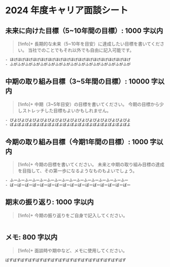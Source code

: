 # 2024 年度キャリア面談シート

## 未来に向けた目標（5~10年間の目標）: 1000 字以内

> [!info]+
> 長期的な未来（5~10年を目安）に達成したい目標を書いてください。 当社でのことでもそれ以外でも自由に記入可能です。

```txt
- ほげほげほげほげほげほげほげほげほげほげほげほげほげほげほげほげ
- ふがふがふがふがふがふがふがふがふがふがふがふがふがふがふがふが
```

## 中期の取り組み目標（3~5年間の目標）: 10000 字以内

> [!info]+
> 中期（3~5年目安）の目標を書いてください。 今期の目標から少しストレッチした目標もよいかもしれません。

```txt
- ぴよぴよぴよぴよぴよぴよぴよぴよぴよぴよぴよぴよぴよぴよぴよぴよ
- ぽよぽよぽよぽよぽよぽよぽよぽよぽよぽよぽよぽよぽよぽよぽよぽよ
```

## 今期の取り組み目標（今期1年間の目標）: 1000 字以内

> [!info]+
> 今期の目標を書いてください。 未来と中期の取り組み目標の達成を目指して、その第一歩になるようなものもよいでしょう。

```txt
- ふーふーふーふーふーふーふーふーふーふーふーふーふーふーふーふー
- ばーばーばーばーばーばーばーばーばーばーばーばーばーばーばーばー
```

## 期末の振り返り: 1000 字以内

> [!info]+
> 今期の振り返りをご自身で記入してください。

```txt

```

## メモ: 800 字以内

> [!info]+
> 面談時や期中など、メモに使用してください。

```txt
ばずばずばずばずばずばずばずばずばずばずばずばずばずばずばずばず
```
